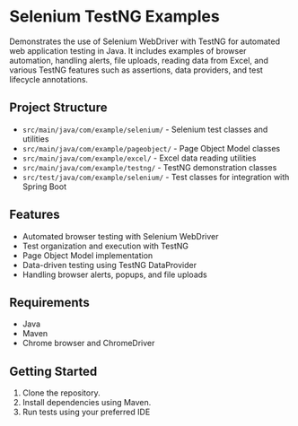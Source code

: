 # Selenium TestNG Examples

Demonstrates the use of Selenium WebDriver with TestNG for automated web application testing in Java. It includes examples of browser automation, handling alerts, file uploads, reading data from Excel, and various TestNG features such as assertions, data providers, and test lifecycle annotations.

## Project Structure

- `src/main/java/com/example/selenium/` - Selenium test classes and utilities
- `src/main/java/com/example/pageobject/` - Page Object Model classes
- `src/main/java/com/example/excel/` - Excel data reading utilities
- `src/main/java/com/example/testng/` - TestNG demonstration classes
- `src/test/java/com/example/selenium/` - Test classes for integration with Spring Boot

## Features

- Automated browser testing with Selenium WebDriver
- Test organization and execution with TestNG
- Page Object Model implementation
- Data-driven testing using TestNG DataProvider
- Handling browser alerts, popups, and file uploads

## Requirements

- Java
- Maven
- Chrome browser and ChromeDriver

## Getting Started

1. Clone the repository.
2. Install dependencies using Maven.
3. Run tests using your preferred IDE
